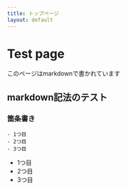 ```yaml
---
title: トップページ
layout: default
---
```


# Test page
このページはmarkdownで書かれています

## markdown記法のテスト

### 箇条書き

```
- 1つ目
- 2つ目
- 3つ目
```

- 1つ目
- 2つ目
- 3つ目
